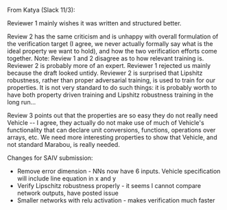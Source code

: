 From Katya (Slack 11/3): 

Reviewer 1 mainly wishes it was written and structured better.

Review 2 has the same criticism and is unhappy with overall formulation of the verification target (I agree, we never actually formally say what is the ideal property we want to hold), and how the two verification efforts come together. Note: Review 1 and 2 disagree as to how relevant training is. Reviewer 2 is probably more of an expert. Reviewer 1 rejected us mainly because the draft looked untidy. Reviewer 2 is surprised that Lipshitz robustness, rather than proper adversarial training, is used to train for our properties. It is not very standard to do such things: it is probably worth to have both property driven training and Lipshitz robustness training in the long run...

Review 3 points out that the properties are so easy they do not really need Vehicle -- I agree, they actually do not make use of much of Vehicle's functionality that can declare unit conversions, functions, operations over arrays, etc. We need more interesting properties to show that Vehicle, and not standard Marabou, is really needed.

Changes for SAIV submission:
* Remove error dimension - NNs now have 6 inputs. Vehicle specification will include line equation in x and y
* Verify Lipschitz robustness properly - it seems I cannot compare network outputs, have posted issue
* Smaller networks with relu activation - makes verification much faster
